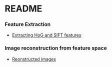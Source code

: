 # README #

### Feature Extraction

* [Extracting HoG and SIFT features](https://github.com/shravankumar147/InvVisRep/blob/master/doc/feat_extract/feature_extraction.md)

### Image reconstruction from feature space
* [Reonstructed images](https://github.com/shravankumar147/InvVisRep/blob/master/doc/final_reconstruction/reconstruction_images/reconstruction_images.md)
